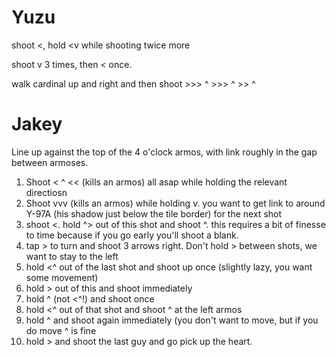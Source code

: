 # Yuzu

shoot <, hold <v while shooting twice more

shoot v 3 times, then < once.

walk cardinal up and right and then shoot >>> ^ >>> ^ >> ^

# Jakey

Line up against the top of the 4 o'clock armos, with link roughly in the gap between armoses.

1. Shoot < ^ << (kills an armos) all asap while holding the relevant directiosn
1. Shoot vvv (kills an armos) while holding v. you want to get link to around Y-97A (his shadow just below the tile border) for the next shot
1. shoot <. hold ^> out of this shot and shoot ^. this requires a bit of finesse to time because if you go early you'll shoot a blank.
1. tap > to turn and shoot 3 arrows right. Don't hold > between shots, we want to stay to the left
1. hold <^ out of the last shot and shoot up once (slightly lazy, you want some movement)
1. hold > out of this and shoot immediately
1. hold ^ (not <^!) and shoot once
1. hold <^ out of that shot and shoot ^ at the left armos
1. hold ^ and shoot again immediately (you don't want to move, but if you do move ^ is fine
1. hold > and shoot the last guy and go pick up the heart.


